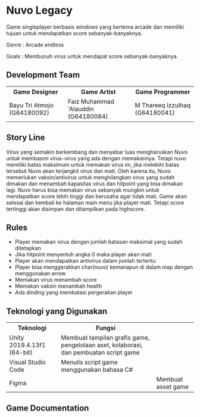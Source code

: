 # Nuvo Legacy

Game singleplayer berbasis windows yang bertema arcade dan memiliki tujuan untuk mendapatkan score sebanyak-banyaknya.

Genre   : Arcade endless

Goals	: Membunuh virus untuk mendapat score sebanyak-banyaknya.


## Development Team

<table>
    <tr>
        <th>Game Designer</th>
        <th>Game Artist</th>   
        <th>Game Programmer</th>
    <tr>
    <tr>
        <td>Bayu Tri Atmojo (G64180092)</td>
        <td>Faiz Muhammad 'Alauddin (G64180084)</td>
        <td>M Thareeq Izzulhaq (G64180041)</td>
    </tr>
</table>


## Story Line

<p>Virus yang semakin berkembang dan menyebar luas mengharuskan Nuvo untuk membasmi virus-virus yang ada dengan memakannya. Tetapi nuvo memiliki batas maksimum untuk memakan virus ini, jika melebihi batas tersebut Nuvo akan terjangkit virus dan mati. Oleh karena itu, Nuvo memerlukan vaksin/antivirus untuk menghilangkan virus yang sudah dimakan dan menambah kapasitas virus dan hitpoint yang bisa dimakan lagi. Nuvo harus bisa memakan virus sebanyak mungkin untuk mendapatkan score lebih tinggi dan berusaha agar tidak mati. Game akan selesai dan kembali ke halaman main menu jika player mati. Tetapi score tertinggi akan disimpan dan ditampilkan pada highscore.</p>


## Rules

<ul>
    <li>Player memakan virus dengan jumlah batasan maksimal yang sudah ditetapkan</li>
    <li>Jika hitpoint menyentuh angka 0 maka player akan mati</li>
    <li>Player akan mendapatkan antivirus dalam jumlah tertentu </li>
    <li>Player bisa menggerakkan char(nuvo) kemanapun di dalam map dengan menggunakan arrow</li>
    <li>Memakan virus menambah score</li>
    <li>Memakan vaksin menambah health</li>
    <li>Ada dinding yang membatasi pergerakan player</li>
</ul>
    

## Teknologi yang Digunakan

<table>
    <tr>
        <th>Teknologi</th>
        <th>Fungsi</th> 
    <tr>
    <tr>
        <td>Unity 2019.4.13f1 (64-bit)</td>
        <td>Membuat tampilan grafis game, pengelolaan aset, kolaborasi, dan pembuatan script game</td>
    </tr>
    <tr>
        <td>Visual Studio Code</td>
        <td>Menulis script game menggunakan bahasa C#</td>
    </tr>
    <tr>
        <td>Figma<td>
        <td>Membuat asset game</td>
    </tr>
</table>


## Game Documentation

